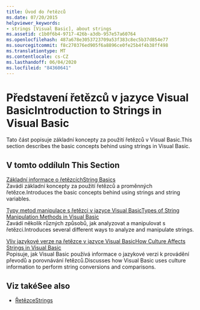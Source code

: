 ```yaml
---
title: Úvod do řetězců
ms.date: 07/20/2015
helpviewer_keywords:
- strings [Visual Basic], about strings
ms.assetid: c1b0f6b4-9717-426b-a3db-957e57a60764
ms.openlocfilehash: 487a678e3053723709a53f383c8ec5b37d854e77
ms.sourcegitcommit: f8c270376ed905f6a8896ce0fe25b4f4b38ff498
ms.translationtype: MT
ms.contentlocale: cs-CZ
ms.lasthandoff: 06/04/2020
ms.locfileid: "84360641"
---
```

# <a name="introduction-to-strings-in-visual-basic"></a><span data-ttu-id="a5cc3-102">Představení řetězců v jazyce Visual Basic</span><span class="sxs-lookup"><span data-stu-id="a5cc3-102">Introduction to Strings in Visual Basic</span></span>
<span data-ttu-id="a5cc3-103">Tato část popisuje základní koncepty za použití řetězců v Visual Basic.</span><span class="sxs-lookup"><span data-stu-id="a5cc3-103">This section describes the basic concepts behind using strings in Visual Basic.</span></span>  
  
## <a name="in-this-section"></a><span data-ttu-id="a5cc3-104">V tomto oddílu</span><span class="sxs-lookup"><span data-stu-id="a5cc3-104">In This Section</span></span>  
 [<span data-ttu-id="a5cc3-105">Základní informace o řetězcích</span><span class="sxs-lookup"><span data-stu-id="a5cc3-105">String Basics</span></span>](string-basics.md)  
 <span data-ttu-id="a5cc3-106">Zavádí základní koncepty za použití řetězců a proměnných řetězce.</span><span class="sxs-lookup"><span data-stu-id="a5cc3-106">Introduces the basic concepts behind using strings and string variables.</span></span>  
  
 [<span data-ttu-id="a5cc3-107">Typy metod manipulace s řetězci v jazyce Visual Basic</span><span class="sxs-lookup"><span data-stu-id="a5cc3-107">Types of String Manipulation Methods in Visual Basic</span></span>](types-of-string-manipulation-methods.md)  
 <span data-ttu-id="a5cc3-108">Zavádí několik různých způsobů, jak analyzovat a manipulovat s řetězci.</span><span class="sxs-lookup"><span data-stu-id="a5cc3-108">Introduces several different ways to analyze and manipulate strings.</span></span>  
  
 [<span data-ttu-id="a5cc3-109">Vliv jazykové verze na řetězce v jazyce Visual Basic</span><span class="sxs-lookup"><span data-stu-id="a5cc3-109">How Culture Affects Strings in Visual Basic</span></span>](how-culture-affects-strings.md)  
 <span data-ttu-id="a5cc3-110">Popisuje, jak Visual Basic používá informace o jazykové verzi k provádění převodů a porovnávání řetězců.</span><span class="sxs-lookup"><span data-stu-id="a5cc3-110">Discusses how Visual Basic uses culture information to perform string conversions and comparisons.</span></span>  
  
## <a name="see-also"></a><span data-ttu-id="a5cc3-111">Viz také</span><span class="sxs-lookup"><span data-stu-id="a5cc3-111">See also</span></span>

- [<span data-ttu-id="a5cc3-112">Řetězce</span><span class="sxs-lookup"><span data-stu-id="a5cc3-112">Strings</span></span>](index.md)
